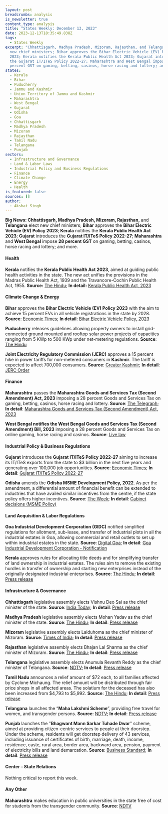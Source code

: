 ```yaml
---
layout: post
breadcrumbs: analysis
is_newsletter: true
content_type: analysis
title: "States Weekly: December 13, 2023"
date: 2023-12-13T18:35:49.838Z
tags:
  - States Weekly
excerpt: "Chhattisgarh, Madhya Pradesh, Mizoram, Rajasthan, and Telangana elect
  new chief ministers; Bihar approves the Bihar Electric Vehicle (EV) Policy
  2023; Kerala notifies the Kerala Public Health Act 2023; Gujarat introduces
  the Gujarat IT/ITeS Policy 2022-27; Maharashtra and West Bengal impose 28
  percent GST on gaming, betting, casinos, horse racing and lottery; and more. "
states:
  - Kerala
  - Bihar
  - Puducherry
  - Jammu and Kashmir
  - Union Territory of Jammu and Kashmir
  - Maharashtra
  - West Bengal
  - Gujarat
  - Odisha
  - Goa
  - Chhattisgarh
  - Madhya Pradesh
  - Mizoram
  - Rajasthan
  - Tamil Nadu
  - Telangana
  - Punjab
sectors:
  - Infrastructure and Governance
  - Land & Labor Laws
  - Industrial Policy and Business Regulations
  - Finance
  - Climate Change
  - Energy
  - Health
is_featured: false
sources: []
author:
  - Akshat Singh
---
```

**Big News: Chhattisgarh, Madhya Pradesh, Mizoram, Rajasthan,** and **Telangana** elect new chief ministers; **Bihar** approves the **Bihar Electric Vehicle (EV) Policy 2023**; **Kerala** notifies the **Kerala Public Health Act 2023**; **Gujarat** introduces the **Gujarat IT/ITeS Policy 2022-27**; **Maharashtra** and **West Bengal** impose **28 percent GST** on gaming, betting, casinos, horse racing and lottery; and more. 

#### Health 

**Kerala** notifies the **Kerala Public Health Act 2023**, aimed at guiding public health activities in the state. The new act unifies the provisions in the Madras Public Health Act, 1939 and the Travancore-Cochin Public Health Act, 1955. **Source:** [The Hindu](https://www.thehindu.com/news/national/kerala/state-government-issues-gazette-notification-on-kerala-public-health-act-2023/article67618700.ece); **In detail:** [Kerala Public Health Act, 2023](http://www.niyamasabha.org/codes/15kla/bills/Bills%20as%20psd%20Public%20Health.pdf)

#### Climate Change & Energy

**Bihar** approves the **Bihar Electric Vehicle (EV) Policy 2023** with the aim to achieve 15 percent EVs in all vehicle registrations in the state by 2028. **Source**: [Economic Times](https://energy.economictimes.indiatimes.com/news/power/bihar-cabinet-approves-new-electric-vehicle-policy/105756930); **In detail**: [Bihar Electric Vehicle Policy, 2023](https://acrobat.adobe.com/id/urn:aaid:sc:VA6C2:37772fa1-fb05-47ce-b08d-70b0c1012316)

**Puducherry** releases guidelines allowing property owners to install grid-connected ground mounted and rooftop solar power projects of capacities ranging from 5 KWp to 500 KWp under net-metering regulations. **Source**: [The Hindu](https://www.thehindu.com/news/cities/puducherry/puducherry-releases-revised-guidelines-for-ground-mounted-and-rooftop-solar-power-plants/article67617355.ece)[](http://www.niyamasabha.org/codes/15kla/bills/Bills%20as%20psd%20Public%20Health.pdf)

**Joint Electricity Regulatory Commission (JERC)** approves a 15 percent hike in power tariffs for non-metered consumers in **Kashmir**. The tariff is expected to affect 700,000 consumers. **Source**: [Greater Kashmir](https://www.greaterkashmir.com/front-page-2/kashmirs-non-metered-consumers-to-face-15-power-tariff-hike/); **In detail**: [JERC Order](https://jercjkl.nic.in/pdf/Detailed%20Tarrif%20%20Approval%20of%20Business%20Plan%20&%20Multi-Year%20Tariff%20(MYT)%20for%20the%20period%20from%20FY%202023-24%20to%20FY%202025-26%20ARR%20from%20FY%202023-24%20to%20FY%202025-26%20and%20RST%20Determination%20for%20FY%202023-24%20for%20JPDCL%20AND%20KPDCL.pdf)

#### Finance

**Maharashtra** passes the **Maharashtra Goods and Services Tax (Second Amendment) Act, 2023** imposing a 28 percent Goods and Services Tax on gaming, betting, casinos, horse racing and lottery. **Source**: [The Telegraph](https://www.telegraphindia.com/india/amendment-bill-to-bring-betting-gaming-in-28-pc-gst-bracket-passed-in-maharashtra-assembly/cid/1985527); **In detail**: [Maharashtra Goods and Services Tax (Second Amendment) Act, 2023](https://acrobat.adobe.com/id/urn:aaid:sc:VA6C2:64ea51b6-fd29-47aa-8d3f-3651d5ec5644)

**West Bengal notifies the West Bengal Goods and Services Tax (Second Amendment) Bill, 2023** imposing a 28 percent Goods and Services Tax on online gaming, horse racing and casinos. **Source**: [Live law](https://www.livelaw.in/tax-cases/west-bengal-bill-impose-gst-online-gaming-horse-racing-casinos-244146?infinitescroll=1)

#### Industrial Policy & Business Regulations 

**Gujarat** introduces the **Gujarat IT/ITeS Policy 2022-27** aiming to increase its IT/ITeS exports from the state to $3 billion in the next five years and generating over 100,000 job opportunities. **Source**: [Economic Times](https://infra.economictimes.indiatimes.com/news/logistics/gujarat-unveils-it/ites-policy-targets-rs-25k-crore-exports-in-5-years/105722537); **In detail**: [Gujarat IT/ITeS Policy 2022-27](https://acrobat.adobe.com/id/urn:aaid:sc:VA6C2:07c57cc8-4a0e-4385-9dab-06f6ea7f3c21)

**Odisha** amends the **Odisha MSME Development Policy, 2022**. As per the amendment, a differential amount of financial benefit can be extended to industries that have availed similar incentives from the centre, if the state policy offers higher incentives. **Source**: [The Week](https://www.theweek.in/wire-updates/business/2023/12/05/ces10-od-cabinet.html); **In detail**: [Cabinet decisions (MSME Policy)](https://cabinet.odisha.gov.in/UploadedDOC/41689_MEDIA_04%20MS&ME.pdf)

#### Land Acquisition & Labor Regulations 

**Goa Industrial Development Corporation (GIDC)** notified simplified regulations for allotment, sub-lease, and transfer of industrial plots in all the industrial estates in Goa, allowing commercial and retail outlets to set up within industrial estates in the state. **Source**: [Digital Goa](https://digitalgoa.com/industrial-estate-plots-related-regulations-simplified-to-attract-investment-in-goa/); **In detail**: [Goa Industrial Development Corporation - Notification](https://goaprintingpress.gov.in/downloads/2324/2324-36-SI-SUG-0.pdf)

**Kerala** approves rules for allocating title deeds and for simplifying transfer of land ownership in industrial estates. The rules aim to remove the existing hurdles in transfer of ownership and starting new enterprises instead of the originally designated industrial enterprises. **Source**: [The Hindu](https://www.thehindu.com/news/national/kerala/kerala-cabinet-approves-rules-for-easing-land-transfer-in-industrial-estates/article67611113.ece); **In detail**: [Press release](https://prdlive.kerala.gov.in/news/340251)

#### Infrastructure & Governance

**Chhattisgarh** legislative assembly elects Vishnu Deo Sai as the chief minister of the state. **Source**: [India Today](https://www.indiatoday.in/india/story/vishnu-deo-sai-to-be-the-chief-minister-of-chhattisgarh-2474216-2023-12-10); **In detail**: [Press release](https://newsonair.gov.in/Main-News-Details.aspx?id=472923)

**Madhya Pradesh** legislative assembly elects Mohan Yadav as the chief minister of the state. **Source**: [The Hindu](https://www.thehindu.com/elections/madhya-pradesh-assembly/mohan-yadav-to-be-madhya-pradesh-chief-minister/article67627198.ece); **In detail**: [Press release](https://www.mpinfo.org/Home/TodaysNews#Dr.%20Mohan%20Yadav%20administered%20oath%20as%20Chief%20Minister%20in%20presence%20of%20PM%20Shri%20Narendra%20Modi-20231213N21)

**Mizoram** legislative assembly elects Lalduhoma as the chief minister of Mizoram. **Source**: [Times of India](https://timesofindia.indiatimes.com/city/guwahati/lalduhoma-takes-oath-as-cm-gives-mizoram-1st-woman-cabinet-mantri/articleshow/105849268.cms); **In detail**: [Press release](https://dipr.mizoram.gov.in/post/pu-lalduhoma-led-government-sworn-in-mizoram)

**Rajasthan** legislative assembly elects Bhajan Lal Sharma as the chief minister of Mizoram. **Source**: [The Hindu](https://www.thehindu.com/news/top-news-of-the-day-bhajan-lal-sharma-to-be-rajasthan-chief-minister-indias-proposed-january-2024-quad-summit-postponed-and-more/article67630803.ece); **In detail**: [Press release](https://newsonair.gov.in/Main-News-Details.aspx?id=473034)

**Telangana** legislative assembly elects Anumula Revanth Reddy as the chief minister of Telangana. **Source**: [NDTV](https://www.ndtv.com/india-news/revanth-reddy-takes-oath-as-telangana-chief-minister-gandhis-attend-swearing-in-ceremony-4641721); **In detail**: [Press release](https://cm.telangana.gov.in/2023/12/chief-minister-shri-a-revanth-reddys-swearing-in-ceremony/)

**Tamil Nadu** announces a relief amount of $72 each, to all families affected by Cyclone Michaung. The relief amount will be distributed through fair price shops in all affected areas. The solatium for the deceased has also been increased from $4,793 to $5,992. **Source**: [The Hindu](https://www.thehindu.com/news/national/tamil-nadu/cyclone-michaung-tn-cm-stalin-announces-6000-as-relief-amount-to-all-flood-affected-families/article67621288.ece); **In detail**: [Press release](https://cms.tn.gov.in/sites/default/files/press_release/pr091223_2470.pdf)

**Telangana** launches the “**Maha Lakshmi Scheme**”, providing free travel for women, and transgender persons. **Source**: [NDTV](https://www.ndtv.com/india-news/telangana-rolls-out-free-bus-travel-scheme-for-women-transgender-people-4648288); **In detail**: [Press release](https://cm.telangana.gov.in/2023/12/launch-of-mahalakshmi-and-cheyutha-schemes/)

**Punjab** launches the "**Bhagwant Mann Sarkar Tuhade Dwar**" scheme, aimed at providing citizen-centric services to people at their doorstep. Under the scheme, residents will get doorstep delivery of 43 services, including issuance of certificates of birth, marriage, death, income, residence, caste, rural area, border area, backward area, pension, payment of electricity bills and land demarcation. **Source**: [Business Standard](https://www.business-standard.com/india-news/kejriwal-cm-mann-launch-scheme-in-punjab-to-deliver-services-at-doorstep-123121000509_1.html); **In detail**: [Press release](http://diprpunjab.gov.in/?q=content/sarkar-tuhade-dwar-aimed-empowering-common-man-real-sense-cm)

#### Center – State Relations 

Nothing critical to report this week. 

#### Any Other

**Maharashtra** makes education in public universities in the state free of cost for students from the transgender community. **Source**: [NDTV](https://www.ndtv.com/education/maharashtra-government-to-provide-free-education-to-transgender-students-4641342)
